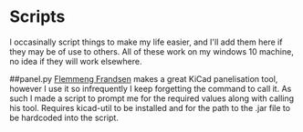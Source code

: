 # Scripts

I occasinally script things to make my life easier, and I'll add them here if they may be of use to others. All of these work on my windows 10 machine, no idea if they will work elsewhere. 

##panel.py
[Flemmeng Frandsen](https://gitlab.com/dren.dk/kicad-util) makes a great KiCad panelisation tool, however I use it so infrequently I keep forgetting the command to call it. As such I made a script to prompt me for the required values along with calling his tool. Requires kicad-util to be installed and for the path to the .jar file to be hardcoded into the script. 